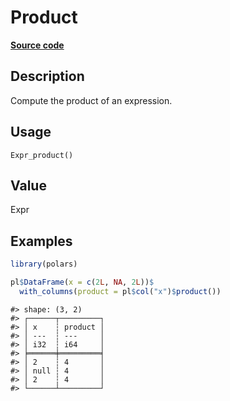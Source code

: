 

# Product

[**Source code**](https://github.com/pola-rs/r-polars/tree/8dac37e8bf89bcd080a13d0ed20dd1dc2bee615f/R/after-wrappers.R#L20)

## Description

Compute the product of an expression.

## Usage

<pre><code class='language-R'>Expr_product()
</code></pre>

## Value

Expr

## Examples

``` r
library(polars)

pl$DataFrame(x = c(2L, NA, 2L))$
  with_columns(product = pl$col("x")$product())
```

    #> shape: (3, 2)
    #> ┌──────┬─────────┐
    #> │ x    ┆ product │
    #> │ ---  ┆ ---     │
    #> │ i32  ┆ i64     │
    #> ╞══════╪═════════╡
    #> │ 2    ┆ 4       │
    #> │ null ┆ 4       │
    #> │ 2    ┆ 4       │
    #> └──────┴─────────┘

